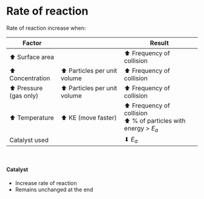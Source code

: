 # Rate of reaction

Rate of reaction increase when:

| Factor                     |                             | Result                                                             |
| -------------------------- | --------------------------- | ------------------------------------------------------------------ |
| ⬆ Surface area             |                             | ⬆ Frequency of collision                                           |
| ⬆ Concentration            | ⬆ Particles per unit volume | ⬆ Frequency of collision                                           |
| ⬆ Pressure <br> (gas only) | ⬆ Particles per unit volume | ⬆ Frequency of collision                                           |
| ⬆ Temperature              | ⬆ KE (move faster)          | ⬆ Frequency of collision <br> ⬆ % of particles with energy > $E_a$ |
| Catalyst used              |                             | ⬇ $E_a$                                                            |

<br>

#### Catalyst

-   Increase rate of reaction
-   Remains unchanged at the end
